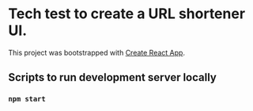 # Tech test to create a URL shortener UI.

This project was bootstrapped with [Create React App](https://github.com/facebook/create-react-app).
## Scripts to run development server locally
### `npm start`

